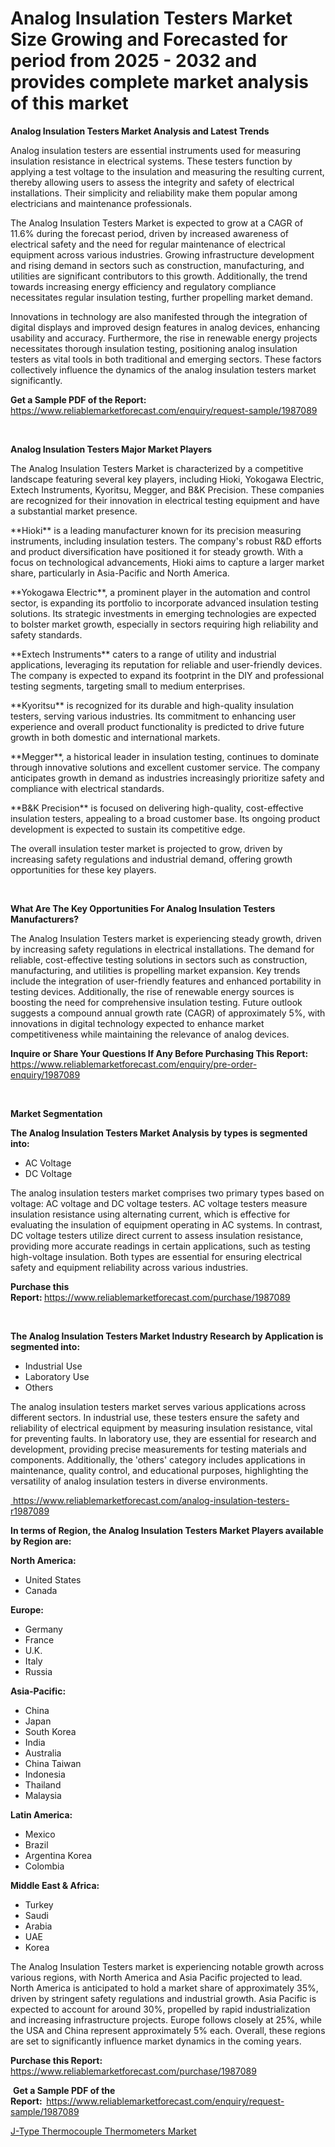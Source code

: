 <p><h1>Analog Insulation Testers Market Size Growing and Forecasted for period from 2025 - 2032 and provides complete market analysis of this market</h1></p><p><strong>Analog Insulation Testers Market Analysis and Latest Trends</strong></p>
<p><p>Analog insulation testers are essential instruments used for measuring insulation resistance in electrical systems. These testers function by applying a test voltage to the insulation and measuring the resulting current, thereby allowing users to assess the integrity and safety of electrical installations. Their simplicity and reliability make them popular among electricians and maintenance professionals.</p><p>The Analog Insulation Testers Market is expected to grow at a CAGR of 11.6% during the forecast period, driven by increased awareness of electrical safety and the need for regular maintenance of electrical equipment across various industries. Growing infrastructure development and rising demand in sectors such as construction, manufacturing, and utilities are significant contributors to this growth. Additionally, the trend towards increasing energy efficiency and regulatory compliance necessitates regular insulation testing, further propelling market demand. </p><p>Innovations in technology are also manifested through the integration of digital displays and improved design features in analog devices, enhancing usability and accuracy. Furthermore, the rise in renewable energy projects necessitates thorough insulation testing, positioning analog insulation testers as vital tools in both traditional and emerging sectors. These factors collectively influence the dynamics of the analog insulation testers market significantly.</p></p>
<p><strong>Get a Sample PDF of the Report:&nbsp;</strong> <a href="https://www.reliablemarketforecast.com/enquiry/request-sample/1987089?utm_campaign=1897&utm_medium=2&utm_source=Github&utm_content=ia&utm_term=02032025&utm_id=analog-insulation-testers">https://www.reliablemarketforecast.com/enquiry/request-sample/1987089</a></p>
<p>&nbsp;</p>
<p><strong>Analog Insulation Testers Major Market Players</strong></p>
<p><p>The Analog Insulation Testers Market is characterized by a competitive landscape featuring several key players, including Hioki, Yokogawa Electric, Extech Instruments, Kyoritsu, Megger, and B&K Precision. These companies are recognized for their innovation in electrical testing equipment and have a substantial market presence.</p><p>**Hioki** is a leading manufacturer known for its precision measuring instruments, including insulation testers. The company's robust R&D efforts and product diversification have positioned it for steady growth. With a focus on technological advancements, Hioki aims to capture a larger market share, particularly in Asia-Pacific and North America.</p><p>**Yokogawa Electric**, a prominent player in the automation and control sector, is expanding its portfolio to incorporate advanced insulation testing solutions. Its strategic investments in emerging technologies are expected to bolster market growth, especially in sectors requiring high reliability and safety standards.</p><p>**Extech Instruments** caters to a range of utility and industrial applications, leveraging its reputation for reliable and user-friendly devices. The company is expected to expand its footprint in the DIY and professional testing segments, targeting small to medium enterprises.</p><p>**Kyoritsu** is recognized for its durable and high-quality insulation testers, serving various industries. Its commitment to enhancing user experience and overall product functionality is predicted to drive future growth in both domestic and international markets.</p><p>**Megger**, a historical leader in insulation testing, continues to dominate through innovative solutions and excellent customer service. The company anticipates growth in demand as industries increasingly prioritize safety and compliance with electrical standards.</p><p>**B&K Precision** is focused on delivering high-quality, cost-effective insulation testers, appealing to a broad customer base. Its ongoing product development is expected to sustain its competitive edge.</p><p>The overall insulation tester market is projected to grow, driven by increasing safety regulations and industrial demand, offering growth opportunities for these key players.</p></p>
<p>&nbsp;</p>
<p><strong>What Are The Key Opportunities For Analog Insulation Testers Manufacturers?</strong></p>
<p><p>The Analog Insulation Testers market is experiencing steady growth, driven by increasing safety regulations in electrical installations. The demand for reliable, cost-effective testing solutions in sectors such as construction, manufacturing, and utilities is propelling market expansion. Key trends include the integration of user-friendly features and enhanced portability in testing devices. Additionally, the rise of renewable energy sources is boosting the need for comprehensive insulation testing. Future outlook suggests a compound annual growth rate (CAGR) of approximately 5%, with innovations in digital technology expected to enhance market competitiveness while maintaining the relevance of analog devices.</p></p>
<p><strong>Inquire or Share Your Questions If Any Before Purchasing This Report:</strong> <a href="https://www.reliablemarketforecast.com/enquiry/pre-order-enquiry/1987089?utm_campaign=1897&utm_medium=2&utm_source=Github&utm_content=ia&utm_term=02032025&utm_id=analog-insulation-testers">https://www.reliablemarketforecast.com/enquiry/pre-order-enquiry/1987089</a></p>
<p>&nbsp;</p>
<p><strong>Market Segmentation</strong></p>
<p><strong>The Analog Insulation Testers Market Analysis by types is segmented into:</strong></p>
<p><ul><li>AC Voltage</li><li>DC Voltage</li></ul></p>
<p><p>The analog insulation testers market comprises two primary types based on voltage: AC voltage and DC voltage testers. AC voltage testers measure insulation resistance using alternating current, which is effective for evaluating the insulation of equipment operating in AC systems. In contrast, DC voltage testers utilize direct current to assess insulation resistance, providing more accurate readings in certain applications, such as testing high-voltage insulation. Both types are essential for ensuring electrical safety and equipment reliability across various industries.</p></p>
<p><strong>Purchase this Report:&nbsp;</strong><a href="https://www.reliablemarketforecast.com/purchase/1987089?utm_campaign=1897&utm_medium=2&utm_source=Github&utm_content=ia&utm_term=02032025&utm_id=analog-insulation-testers">https://www.reliablemarketforecast.com/purchase/1987089</a></p>
<p>&nbsp;</p>
<p><strong>The Analog Insulation Testers Market Industry Research by Application is segmented into:</strong></p>
<p><ul><li>Industrial Use</li><li>Laboratory Use</li><li>Others</li></ul></p>
<p><p>The analog insulation testers market serves various applications across different sectors. In industrial use, these testers ensure the safety and reliability of electrical equipment by measuring insulation resistance, vital for preventing faults. In laboratory use, they are essential for research and development, providing precise measurements for testing materials and components. Additionally, the 'others' category includes applications in maintenance, quality control, and educational purposes, highlighting the versatility of analog insulation testers in diverse environments.</p></p>
<p><a href="https://www.reliablemarketforecast.com/analog-insulation-testers-r1987089?utm_campaign=1897&utm_medium=2&utm_source=Github&utm_content=ia&utm_term=02032025&utm_id=analog-insulation-testers">&nbsp;https://www.reliablemarketforecast.com/analog-insulation-testers-r1987089</a></p>
<p><strong>In terms of Region, the Analog Insulation Testers Market Players available by Region are:</strong></p>
<p>
    <p> <strong> North America: </strong>
        <ul>
            <li>United States</li>
            <li>Canada</li>
        </ul>
        </p> 
    <p> <strong> Europe: </strong>
        <ul>
            <li>Germany</li>
            <li>France</li>
            <li>U.K.</li>
            <li>Italy</li>
            <li>Russia</li>
        </ul>
        </p> 
    <p> <strong> Asia-Pacific: </strong>
        <ul>
            <li>China</li>
            <li>Japan</li>
            <li>South Korea</li>
            <li>India</li>
            <li>Australia</li>
            <li>China Taiwan</li>
            <li>Indonesia</li>
            <li>Thailand</li>
            <li>Malaysia</li>
        </ul>
        </p> 
    <p> <strong> Latin America: </strong>
        <ul>
            <li>Mexico</li>
            <li>Brazil</li>
            <li>Argentina Korea</li>
            <li>Colombia</li>
        </ul>
        </p> 
    <p> <strong> Middle East & Africa: </strong>
        <ul>
            <li>Turkey</li>
            <li>Saudi</li>
            <li>Arabia</li>
            <li>UAE</li>
            <li>Korea</li>
        </ul>
    </p>
    </p>
<p><p>The Analog Insulation Testers market is experiencing notable growth across various regions, with North America and Asia Pacific projected to lead. North America is anticipated to hold a market share of approximately 35%, driven by stringent safety regulations and industrial growth. Asia Pacific is expected to account for around 30%, propelled by rapid industrialization and increasing infrastructure projects. Europe follows closely at 25%, while the USA and China represent approximately 5% each. Overall, these regions are set to significantly influence market dynamics in the coming years.</p></p>
<p><strong>Purchase this Report: </strong><a href="https://www.reliablemarketforecast.com/purchase/1987089?utm_campaign=1897&utm_medium=2&utm_source=Github&utm_content=ia&utm_term=02032025&utm_id=analog-insulation-testers">https://www.reliablemarketforecast.com/purchase/1987089</a></p>
<p>&nbsp;<strong>Get a Sample PDF of the Report:&nbsp;&nbsp;</strong><a href="https://www.reliablemarketforecast.com/enquiry/request-sample/1987089?utm_campaign=1897&utm_medium=2&utm_source=Github&utm_content=ia&utm_term=02032025&utm_id=analog-insulation-testers">https://www.reliablemarketforecast.com/enquiry/request-sample/1987089</a></p>
<p><strong></strong></p>
<p><p><a href="https://github.com/ChiragRP21/Market-Research-Report-List-7/blob/main/j-type-thermocouple-thermometers-market.md?utm_campaign=1897&utm_medium=2&utm_source=Github&utm_content=ia&utm_term=02032025&utm_id=analog-insulation-testers">J-Type Thermocouple Thermometers Market</a></p></p>